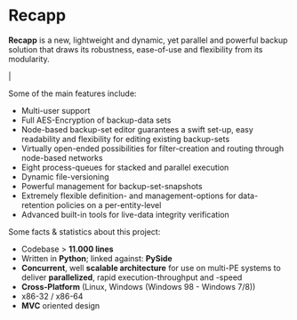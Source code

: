 Recapp
======
**Recapp** is a new, lightweight and dynamic, yet parallel and powerful backup solution that draws its robustness, ease-of-use and flexibility from its modularity.

|

Some of the main features include:

- Multi-user support
- Full AES-Encryption of backup-data sets
- Node-based backup-set editor guarantees a swift set-up, easy readability and flexibility for editing existing backup-sets
- Virtually open-ended possibilities for filter-creation and routing through node-based networks
- Eight process-queues for stacked and parallel execution
- Dynamic file-versioning
- Powerful management for backup-set-snapshots
- Extremely flexible definition- and management-options for data-retention policies on a per-entity-level
- Advanced built-in tools for live-data integrity verification

Some facts & statistics about this project:

- Codebase > **11.000 lines**
- Written in **Python**; linked against: **PySide**
- **Concurrent**, well **scalable architecture** for use on multi-PE systems to deliver **parallelized**, rapid execution-throughput and -speed
- **Cross-Platform** (Linux, Windows (Windows 98 - Windows 7/8))
- x86-32 / x86-64
- **MVC** oriented design
